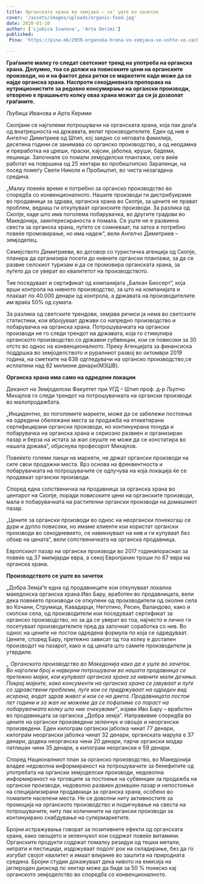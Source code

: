 ```yaml
---
title: Органската храна во земјава – се’ уште во зачеток
cover: '/assets/images/uploads/organic-food.jpg'
date: 2020-01-10
author: ['Ljubica Ivanova', 'Arta Qerimi']
published:
 Pina: 'https://pina.mk/2959-organska-hrana-vo-zemjava-se-ushte-vo-zachetok/'

---
```


**Граѓаните малку го следат светскиот тренд на употреба на органска храна. Делумно, тоа се должи на повисоките цени на органските производи, но и на фактот дека ретки се маркетите каде може да се најде органска храна. Наспроти секојдневната препорака на нутриционистите за редовно консумирање на органски производи, отворено е прашањето колку оваа храна можат да си ја дозволат граѓаните.**

Љубица Иванова и Арта Ќерими

Скопјани се најголеми потрошувачи на органската храна, која пак доаѓа од внатрешноста на државата, велат производителите. Еден од нив е Ангелчо Димитриев од Штип, кој заедно со неговата фамилија, десетина години се занимава со органско производство, а од неодамна и преработка на цреши, праски, кајсии, јаболка, круши, бадеми, лешници. Започнале со помали земјоделски плантажи, сега веќе работат на површина од 25 хектари во пробиштипско Зарапинци, на посед помеѓу Свети Николе и Пробиштип, во чиста незагадена средина.

„Малку повеќе време е потребно за органско производство во споредба со конвенционалното. Нашите производи ги дистрибуираме во продавници за здрава, органска храна во Скопје, за цените не прават проблем, веднаш ги откупуваат органските производи. За разлика од Скопје, каде што има поголема побарувачка, во другите градови во Македонија, заинтересираноста е помала. Се уште не е развиена свеста за органска храна, луѓето се сомневаат, па затоа е потребно повеќе промовирање, но има надеж“, вели Ангелчо Димитриев – земјоделец.

Семејството Димитриеви, во договор со туристичка агенција од Скопје, планира да организира посети до нивните органски плантажи, за да се развие селскиот туризам и да се промовира органската храна, за луѓето да се уверат во квалитетот на производството.

Тие поседуваат и сертификат од компанијата „Балкан Биосерт“, која врши контрола на нивното производство, за што на компанијата и плаќаат по 40.000 денари од контрола, а државата на производителите им враќа 50% од сумата.

За разлика од светските трендови, земјава речиси ја нема во светските статистики, кои вбројуваат држави со напредно производство и побарувачка на органска храна. Потрошувачката на органски производи не го следи трендот на државата, која го стимулира органското производство со државни субвенции, кои се повисоки за 30 отсто во однос на конвенционалното. Преку Агенцијата за финансиска поддршка во земјоделството и руралниот развој во октомври 2019 година, на сметките на 638 одгледувачи на органско производство,се исплатени над 82 милиони денари(МЗШВ).

**Органска храна има само на одредени локации**

Деканот на Земјоделски Факултет при УГД – Штип проф. д-р Љупчо Михајлов го следи трендот на потрошувачката на органски производи во малопродажбата.

„Инцидентно, во поголемите маркети, може да се забележи постоење на одредени обележани места за продажба на етикетирани сертифицирани органски производи, но континуирана понуда и побарувачка на органска храна и сериозно развиен и организиран пазар и берза на истата за жал сеуште не може да се констатира во нашата држава“, објаснува професорот Михајлов.

Повеќето големи ланци на маркети, не држат органски производи на сите свои продажни места. Врз основа на фреквентноста и побарувачката на потрошувачите се одлучува на која локација ќе се продаваат органски производи.

Според една сопственичка на продавница за органска храна во центарот на Скопје, поради повисоките цени на органските производи, мала е побарувачката на растителни органски производи на домашниот пазар.

„Цените за органски производи во однос на неоргански понекогаш се дури и дупло повисоки, но имаме клиенти кои користат органски производи во секојдневието, се навикнуваат на нив и ги купуваат без обѕир на цената“, вели сопственичката на органска продавница.

Европскиот пазар на органски производи во 2017 годинапораснал за повеќе од 37 милијарди евра, а секој Европјанин троши по 67 евра на органска храна.

**Производството се уште во зачеток**

„Добра Земја“е една од продавниците кои откупуваат локална македонска органска храна.Иво Бару, вработен во продавницата, вели дека повеќето производи се откупени од производители од околни села во Кочани, Струмица, Кавадарци, Неготино, Ресен, Валандово, како и скопски села, од производители кои поседуваат сертификат за органско производство, но за да се уверат во тоа, најчесто и лично ги посетуваат производителите пред да започнат соработка со нив. Во однос на цените не постои одредена формула по која се одредуваат. Цените, според Бару, претежно зависат од тоа колку е достапен производот на пазарот, како и од цената што самите производители ја утврдиле.

*„ Органското производство во Македонија како да е уште во зачеток. Во најголем број и најверни потрошувачи во нашата продавница се претежно мајки, кои купуваат органска храна за нивните мали дечиња. Покрај мајките, како консументи на органска храна се јавуваат и луѓе со здравствени проблеми, луѓе кои се придржуваат на одреден вид исхрана, водат здрав живот и кои се на диета. Продавницата постои пет години и за жал не можеме да се пофалиме со пораст на побарувачката колку што ние очекуваме“*, изјави Иво Бару – вработен во продавницата за органска „Добра земја“.
Направивме споредба во цените на органски произведени зеленчук и овошје и неоргански произведени. Еден килограм органски јаболка  чинат 77 денари, килограм неоргански јаболка  чинат 32 денари, органската марула е 37 денари, додека неорганска чини 20 денари, парче органски модар патлиџан чини 35 денари, а  килограм неоргански е 59 денари.

Според Националниот план за органско производство, во Македонија владее недоволна информираност на потрошувачите за бенефитите од употребата на органски земјоделски производи, недоволна информираност на трговците за постоење на субвенции за продажба на органски производи, недоволно развиен домашен пазар и непостоење на специјализирани продавници за органска храна, особено во помалите населени места. Не се доволни ниту активностите за промоција на органското производство и подигнување на свеста на потрошувачите, ниту пак количините на органски производи за континуирано снабдување на супермаркетите.

Бројни истражувања говорат за позитивните ефекти од органската храна, како овошјето и зеленчукот кои содржат повеќе витамини. Органските продукти содржат помалку резидуи од тешки метали, нитрати и пестициди, издржуваат подолг рок на складирање, без да го изгубат својот квалитет и имаат влијание во заштита на природната средина. Бројни студии докажуваат дека нивото на емисија на јаглероден диоксид по хектар може да биде за 50 % пониско кај органското земјоделство во споредба со конвенционалното.